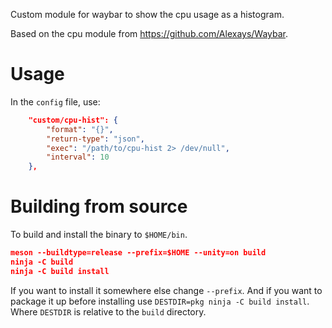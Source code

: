Custom module for waybar to show the cpu usage as a histogram.

Based on the cpu module from https://github.com/Alexays/Waybar.

# Usage

In the `config` file, use:

```json
    "custom/cpu-hist": {
        "format": "{}",
        "return-type": "json",
        "exec": "/path/to/cpu-hist 2> /dev/null",
        "interval": 10
    },
```

# Building from source

To build and install the binary to `$HOME/bin`.
```json
meson --buildtype=release --prefix=$HOME --unity=on build
ninja -C build
ninja -C build install
```

If you want to install it somewhere else change `--prefix`. And if you
want to package it up before installing use `DESTDIR=pkg ninja -C build
install`. Where `DESTDIR` is relative to the `build` directory.
